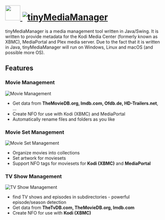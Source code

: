 # [<img src="https://cdn.jsdelivr.net/gh/AdmiringWorm/chocolatey-packages@4d684f6623d2504624214dd4231cb2eca09f44e6/automatic/tinymediamanager/icons/48x48.png" height="48" width="48" /> ![tinyMediaManager](https://img.shields.io/chocolatey/v/tinymediamanager.svg?label=tinyMediaManager&style=for-the-badge)](https://community.chocolatey.org/packages/tinymediamanager)

tinyMediaManager is a media management tool written in Java/Swing. It is written
to provide metadata for the Kodi Media Center (formerly known as XBMC),
MediaPortal and Plex media server. Due to the fact that it is written in Java,
tinyMediaManager will run on Windows, Linux and macOS (and possible more OS).

## Features

### Movie Management

![Movie Management](https://cdn.jsdelivr.net/gh/AdmiringWorm/chocolatey-packages@4d684f6623d2504624214dd4231cb2eca09f44e6/automatic/tinymediamanager/screenshots/movies.png)

- Get data from **TheMovieDB.org, Imdb.com, Ofdb.de, HD-Trailers.net**, ...
- Create NFO for use with Kodi (XBMC) and MediaPortal
- Automatically rename files and folders as you like

### Movie Set Management

![Movie Set Management](https://cdn.jsdelivr.net/gh/AdmiringWorm/chocolatey-packages@4d684f6623d2504624214dd4231cb2eca09f44e6/automatic/tinymediamanager/screenshots/moviesets.png)

- Organize movies into collections
- Set artwork for moviesets
- Support NFO tags for moviesets for **Kodi (XBMC)** and **MediaPortal**

### TV Show Management

![TV Show Management](https://cdn.jsdelivr.net/gh/AdmiringWorm/chocolatey-packages@4d684f6623d2504624214dd4231cb2eca09f44e6/automatic/tinymediamanager/screenshots/tvshows.png)

- find TV shows and episodes in subdirectories - powerful episode/season
  detection
- Get data from **TheTvDB.com, TheMovieDB.org, Imdb.com**
- Create NFO for use with **Kodi (XBMC)**
